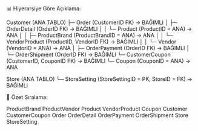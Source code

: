 ﻿📊 Hiyerarşiye Göre Açıklama:

Customer (ANA TABLO)
  ├─ Order (CustomerID FK) → BAĞIMLI
  │   ├─ OrderDetail (OrderID FK) → BAĞIMLI
  │   │    └─ Product (ProductID = ANA) → ANA
  │   │         ├─ ProductBrand (ProductBrandID = ANA) → ANA
  │   │         └─ VendorProduct (ProductID, VendorID FK) → BAĞIMLI
  │   │              └─ Vendor (VendorID = ANA) → ANA
  │   ├─ OrderPayment (OrderID FK) → BAĞIMLI
  │   └─ OrderShipment (OrderID FK) → BAĞIMLI
  └─ CustomerCoupon (CustomerID, CouponID FK) → BAĞIMLI
        └─ Coupon (CouponID = ANA) → ANA

Store (ANA TABLO)
  └─ StoreSetting (StoreSettingID = PK, StoreID = FK) → BAĞIMLI


🔄 Özet Sıralama:

ProductBrand
ProductVendor
Product
VendorProduct
Coupon
Customer
CustomerCoupon
Order
OrderDetail
OrderPayment
OrderShipment
Store
StoreSetting

